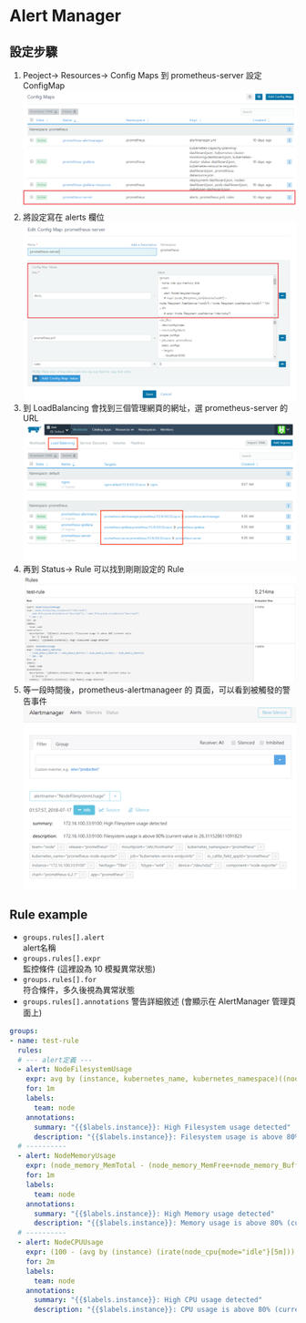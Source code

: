 # Alert Manager
## 設定步驟
1. Peoject-> Resources-> Config Maps
到 prometheus-server 設定 ConfigMap
![](./Alert_Manager/1.png)
2. 將設定寫在 alerts 欄位
![](Alert_Manager\2.png)
3. 到 LoadBalancing 會找到三個管理網頁的網址，選 prometheus-server 的 URL
![](Alert_Manager\3.PNG)
4. 再到 Status-> Rule 可以找到剛剛設定的 Rule
![](Alert_Manager\4.PNG)
5. 等一段時間後，prometheus-alertmanageer 的 頁面，可以看到被觸發的警告事件
![](Alert_Manager\5.PNG)


## Rule example
- `groups.rules[].alert`  
alert名稱  
- `groups.rules[].expr`  
監控條件  (這裡設為 10 模擬異常狀態)
- `groups.rules[].for`  
符合條件，多久後視為異常狀態
- `groups.rules[].annotations`
警告詳細敘述 (會顯示在 AlertManager 管理頁面上)
```yaml
groups:
- name: test-rule
  rules:
  # --- alert定義 ---
  - alert: NodeFilesystemUsage
    expr: avg by (instance, kubernetes_name, kubernetes_namespace)((node_filesystem_size{device="/dev/sda2"} - node_filesystem_free{device="/dev/sda2"}) / node_filesystem_size{device="/dev/sda2"} * 100) > 10  
    for: 1m
    labels:
      team: node
    annotations:
      summary: "{{$labels.instance}}: High Filesystem usage detected"
      description: "{{$labels.instance}}: Filesystem usage is above 80% (current value is: {{ $value }}"
  # ----------
  - alert: NodeMemoryUsage
    expr: (node_memory_MemTotal - (node_memory_MemFree+node_memory_Buffers+node_memory_Cached )) / node_memory_MemTotal * 100 > 80
    for: 1m
    labels:
      team: node
    annotations:
      summary: "{{$labels.instance}}: High Memory usage detected"
      description: "{{$labels.instance}}: Memory usage is above 80% (current value is: {{ $value }}"
  # ----------
  - alert: NodeCPUUsage
    expr: (100 - (avg by (instance) (irate(node_cpu{mode="idle"}[5m])) * 100)) > 80
    for: 2m
    labels:
      team: node
    annotations:
      summary: "{{$labels.instance}}: High CPU usage detected"
      description: "{{$labels.instance}}: CPU usage is above 80% (current value is: {{ $value }}"
```

